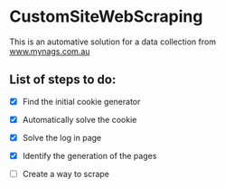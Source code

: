 # CustomSiteWebScraping
This is an automative solution for a data collection from www.mynags.com.au

## List of steps to do:
 - [x] Find the initial cookie generator
 - [x] Automatically solve the cookie
 - [x] Solve the log in page
 - [x] Identify the generation of the pages
 - [ ] Create a way to scrape

